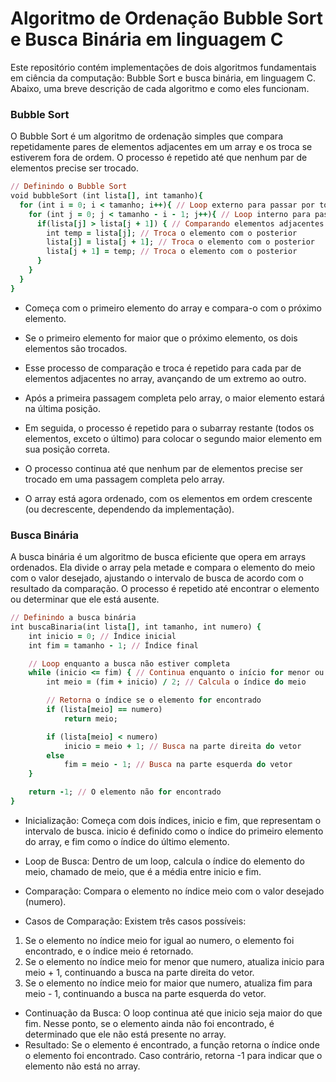# Algoritmo de Ordenação Bubble Sort e Busca Binária em linguagem C

Este repositório contém implementações de dois algoritmos fundamentais em ciência da computação: Bubble Sort e busca binária, em linguagem C. Abaixo, uma breve descrição de cada algoritmo e como eles funcionam.

### Bubble Sort
O Bubble Sort é um algoritmo de ordenação simples que compara repetidamente pares de elementos adjacentes em um array e os troca se estiverem fora de ordem. O processo é repetido até que nenhum par de elementos precise ser trocado.

```ruby
// Definindo o Bubble Sort
void bubbleSort (int lista[], int tamanho){
  for (int i = 0; i < tamanho; i++){ // Loop externo para passar por todos os elementos
    for (int j = 0; j < tamanho - i - 1; j++){ // Loop interno para passar por todos os elementos menos o último
      if(lista[j] > lista[j + 1]) { // Comparando elementos adjacentes e trocando se estiverem na ordem errada
        int temp = lista[j]; // Troca o elemento com o posterior
        lista[j] = lista[j + 1]; // Troca o elemento com o posterior
        lista[j + 1] = temp; // Troca o elemento com o posterior
      }
    }
  }
}
```
- Começa com o primeiro elemento do array e compara-o com o próximo elemento.

- Se o primeiro elemento for maior que o próximo elemento, os dois elementos são trocados.

- Esse processo de comparação e troca é repetido para cada par de elementos adjacentes no array, 
avançando de um extremo ao outro.

- Após a primeira passagem completa pelo array, o maior elemento estará na última posição.

- Em seguida, o processo é repetido para o subarray restante (todos os elementos, exceto o último) 
para colocar o segundo maior elemento em sua posição correta.

- O processo continua até que nenhum par de elementos precise ser trocado em uma passagem completa pelo array.

- O array está agora ordenado, com os elementos em ordem crescente (ou decrescente, dependendo da implementação).
  

### Busca Binária
A busca binária é um algoritmo de busca eficiente que opera em arrays ordenados. Ela divide o array pela metade e compara o elemento do meio com o valor desejado, ajustando o intervalo de busca de acordo com o resultado da comparação. O processo é repetido até encontrar o elemento ou determinar que ele está ausente. 

```ruby
// Definindo a busca binária
int buscaBinaria(int lista[], int tamanho, int numero) {
    int inicio = 0; // Índice inicial
    int fim = tamanho - 1; // Índice final

    // Loop enquanto a busca não estiver completa
    while (inicio <= fim) { // Continua enquanto o início for menor ou igual ao fim.
        int meio = (fim + inicio) / 2; // Calcula o índice do meio

        // Retorna o índice se o elemento for encontrado
        if (lista[meio] == numero)
            return meio; 

        if (lista[meio] < numero)
            inicio = meio + 1; // Busca na parte direita do vetor
        else
            fim = meio - 1; // Busca na parte esquerda do vetor
    }

    return -1; // O elemento não for encontrado
}
```

- Inicialização: Começa com dois índices, inicio e fim, que representam o intervalo de busca. inicio é definido como o índice do primeiro elemento do array, e fim como o índice do último elemento.
- Loop de Busca: Dentro de um loop, calcula o índice do elemento do meio, chamado de meio, que é a média entre inicio e fim.
- Comparação: Compara o elemento no índice meio com o valor desejado (numero).

- Casos de Comparação: Existem três casos possíveis:
1. Se o elemento no índice meio for igual ao numero, o elemento foi encontrado, e o índice meio é retornado.
2. Se o elemento no índice meio for menor que numero, atualiza inicio para meio + 1, continuando a busca na parte direita do vetor.
3. Se o elemento no índice meio for maior que numero, atualiza fim para meio - 1, continuando a busca na parte esquerda do vetor.

- Continuação da Busca: O loop continua até que inicio seja maior do que fim. Nesse ponto, se o elemento ainda não foi encontrado, é determinado que ele não está presente no array.
- Resultado: Se o elemento é encontrado, a função retorna o índice onde o elemento foi encontrado. Caso contrário, retorna -1 para indicar que o elemento não está no array.
